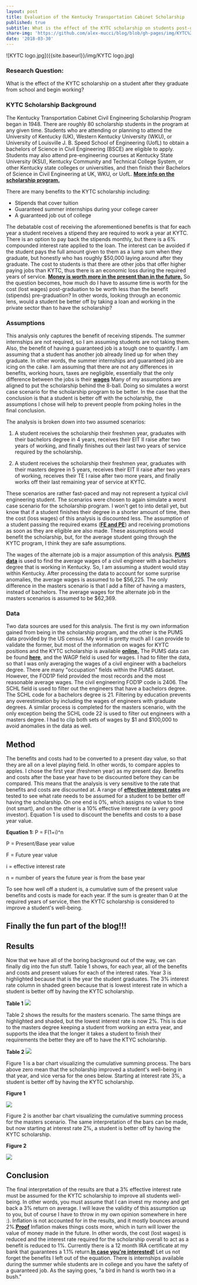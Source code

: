 ```yaml
---
layout: post
title: Evaluation of the Kentucky Transportation Cabinet Scholarship
published: true
subtitle: What is the effect of the KYTC scholarship on students post-graduation?
share-img: 'https://github.com/alex-mucci/blog/blob/gh-pages/img/KYTC%20logo.jpg'
date: '2018-03-30'
---
```


![KYTC logo.jpg]({{site.baseurl}}/img/KYTC logo.jpg)

### **Research Question**: 
What is the effect of the KYTC scholarship on a student after they graduate from school and begin working?     




### KYTC Scholarship Background
The Kentucky Transportation Cabinet Civil Engineering Scholarship Program began in 1948. There are roughly 80 scholarship students in the program at any given time. Students who are attending or planning to attend the University of Kentucky (UK), Western Kentucky University (WKU), or University of Louisville J. B. Speed School of Engineering (UofL) to obtain a bachelors of Science in Civil Engineering (BSCE) are eligible to apply. Students may also attend pre-engineering courses at Kentucky State University (KSU), Kentucky Community and Technical College System, or other Kentucky state colleges or universities, and then finish their Bachelors of Science in Civil Engineering at UK, WKU, or UofL. [**More info on the scholarship program.**](https://transportation.ky.gov/Education/Pages/Civil-Engineering-Scholarship.aspx) 

There are many benefits to the KYTC scholarship including: 
- Stipends that cover tuition 
- Guaranteed summer internships during your college career
- A guaranteed job out of college

The debatable cost of receiving the aforementioned benefits is that for each year a student receives a stipend they are required to work a year at KYTC. There is an option to pay back the stipends monthly, but there is a 6% compounded interest rate applied to the loan. The interest can be avoided if the student pays the full amount given to them as a lump sum when they graduate, but honestly who has roughly $50,000 laying around after they graduate. The cost to students is that there are other jobs that offer higher paying jobs than KYTC, thus there is an economic loss during the required years of service. [**Money is worth more in the present than in the future.**](https://www.investopedia.com/terms/t/timevalueofmoney.asp) So the question becomes, how much do I have to assume time is worth for the cost (lost wages) post-graduation to be worth less than the benefit (stipends) pre-graduation? In other words, looking through an economic lens, would a student be better off by taking a loan and working in the private sector than to have the scholarship?


### Assumptions

This analysis only captures the benefit of receiving stipends. The summer internships are not required, so I am assuming students are not taking them. Also, the benefit of having a guaranteed job is a tough one to quantify. I am assuming that a student has another job already lined up for when they graduate. In other words, the summer internships and guaranteed job are icing on the cake. I am assuming that there are not any differences in benefits, working hours, taxes are negligible, essentially that the only difference between the jobs is their [**wages**](http://www.differencebetween.net/business/finance-business-2/difference-between-wage-and-income/) Many of my assumptions are aligned to put the scholarship behind the 8-ball. Doing so simulates a worst case scenario for the scholarship program to be better. In the case that the conclusion is that a student is better off with the scholarship, the assumptions I chose will help to prevent people from poking holes in the final conclusion.


The analysis is broken down into two assumed scenarios:

1. A student receives the scholarship their freshmen year, graduates with their bachelors degree in 4 years, receives their EIT II raise after two years of working, and finally finishes out their last two years of service required by the scholarship.  

2. A student receives the scholarship their freshmen year, graduates with their masters degree in 5 years, receives their EIT II raise after two years of working, receives their TE I raise after two more years, and finally works off their last remaining year of service at KYTC.  

These scenarios are rather fast-paced and may not represent a typical civil engineering student. The scenarios were chosen to again simulate a worst case scenario for the scholarship program. I won't get to into detail yet, but know that if a student finishes their degree in a shorter amount of time, then the cost (loss wages) of this analysis is discounted less. The assumption of a student passing the required exams ([**FE and PE**](https://kyboels.ky.gov/Pages/default.aspx)) and receiving promotions as soon as they are eligible are also made. These assumptions would benefit the scholarship, but, for the average student going through the KYTC program, I think they are safe assumptions.

The wages of the alternate job is a major assumption of this analysis. [**PUMS data**](https://www.census.gov/programs-surveys/acs/data/pums.html) is used to find the average wages of a civil engineer with a bachelors degree that is working in Kentucky. So, I am assuming a student would stay within Kentucky. After processing the data to account for some surprise anomalies, the average wages is assumed to be $56,225. The only difference in the masters scenario is that I add a filter of having a masters, instead of bachelors. The average wages for the alternate job in the masters scenarios is assumed to be $62,369.


### Data

Two data sources are used for this analysis. The first is my own information gained from being in the scholarship program, and the other is the PUMS data provided by the US census. My word is pretty much all I can provide to validate the former, but most of the information on wages for KYTC positions and the KYTC scholarship is available [**online.**](https://www.glassdoor.com/Salary/Kentucky-Transportation-Cabinet-Salaries-E148370.htm) The PUMS data can be found [**here**](https://www.census.gov/programs-surveys/acs/data/pums.html), and the WAGP field is used for wages. I had to filter the data, so that I was only averaging the wages of a civil engineer with a bachelors degree. There are many "occupation" fields within the PUMS dataset. However, the FOD1P field provided the most records and the most reasonable average wages. The civil engineering FOD1P code is 2406. The SCHL field is used to filter out the engineers that have a bachelors degree. The SCHL code for a bachelors degree is 21. Filtering by education prevents any overestimation by including the wages of engineers with graduate degrees. A similar process is completed for the masters scenario, with the only exception being the SCHL code 22 is used to filter out engineers with a masters degree. I had to clip both sets of wages by $1 and $100,000 to avoid anomalies in the data as well.


## Method
The benefits and costs had to be converted to a present day value, so that they are all on a level playing field. In other words, to compare apples to apples. I chose the first year (freshmen year) as my present day. Benefits and costs after the base year have to be discounted before they can be compared. This means that the analysis is very sensitive to the rate that benefits and costs are discounted at. A range of [**effective interest rates**](https://www.investopedia.com/terms/e/effectiveinterest.asp) are tested to see what rate needs to be assumed for a student to be better off having the scholarship. On one end is 0%, which assigns no value to time (not smart), and on the other is a 10% effective interest rate (a very good investor). Equation 1 is used to discount the benefits and costs to a base year value. 

**Equation 1:** 	P = F(1+i)^n

P = Present/Base year value

F = Future year value

i = effective interest rate

n = number of years the future year is from the base year

To see how well off a student is, a cumulative sum of the present value benefits and costs is made for each year. If the sum is greater than 0 at the required years of service, then the KYTC scholarship is considered to improve a student's well-being. 



## **Finally the fun part of the blog!!!**


## Results
Now that we have all of the boring background out of the way, we can finally dig into the fun stuff. Table 1 shows, for each year, all of the benefits and costs and present values for each of the interest rates. Year 3 is highlighted because that is the year the student graduates. The 3% interest rate column in shaded green because that is lowest interest rate in which a student is better off by having the KYTC scholarship. 

**Table 1** 
![]({{site.baseurl}}/img/bach_pdv_table.jpg)

Table 2 shows the results for the masters scenario. The same things are highlighted and shaded, but the lowest interest rate is now 2%. This is due to the masters degree keeping a student from working an extra year, and supports the idea that the longer it takes a student to finish their requirements the better they are off to have the KTYC scholarship.

**Table 2**
![]({{site.baseurl}}/img/mast_pdv_table.jpg)

Figure 1 is a bar chart visualizing the cumulative summing process. The bars above zero mean that the scholarship improved a student's well-being in that year, and vice versa for the ones below. Starting at interest rate 3%, a student is better off by having the KYTC scholarship. 

**Figure 1**

![]({{site.baseurl}}/img/bach_cummulative_chart.jpg)

Figure 2 is another bar chart visualizing the cumulative summing process for the masters scenario. The same interpretation of the bars can be made, but now starting at interest rate 2%, a student is better off by having the KYTC scholarship. 

**Figure 2**

![]({{site.baseurl}}/img/mast_cummulative_chart.jpg)


## Conclusion
The final interpretation of the results are that a 3% effective interest rate must be assumed for the KYTC scholarship to improve all students well-being. In other words, you must assume that I can invest my money and get back a 3% return on average. I will leave the validity of this assumption up to you, but of course I have to throw in my own opinion somewhere in here :). Inflation is not accounted for in the results, and it mostly bounces around 2%.[**Proof**](http://www.usinflationcalculator.com/inflation/historical-inflation-rates/) Inflation makes things costs more, which in turn will lower the value of money made in the future. In other words, the cost (lost wages) is reduced and the interest rate required for the scholarship overall to act as a benefit is reduced to 1%. Currently there is a 12 month IRA certificate at my bank that guarantees a 1.1% return.[**In case you're interested!**](https://www.ccuky.org/accounts/rates.php#savings) Let us not forget the benefits I left out of the equation. There is internships available during the summer while students are in college and you have the safety of a guaranteed job. As the saying goes, "a bird in hand is worth two in a bush."
